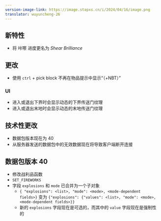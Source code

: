 ```yaml
---
version-image-link: https://image.stapxs.cn/i/2024/04/16/image.png
translator: wuyuncheng-26
---
```

## 新特性
* 将 咔嚓 进度更名为 *Shear Brilliance*

## 更改
* 使用 `ctrl` + pick block 不再在物品提示中显示“（+NBT）”

### UI
* 进入或退出下界时会显示动态的下界传送门纹理
* 进入或退出末地时会显示动态的末地传送门纹理

## 技术性更改
* 数据包版本现在为 40
* 从服务器发送的数据包中的无效数据现在将导致客户端断开连接

## 数据包版本 40
* 修改战利品函数
* `SET_FIREWORKS`
* 字段 `explosions` 和 `mode` 已合并为一个子对象
    * `{ "explosions": <list>, "mode": <mode>, <mode-dependent fields>}` 变为 `{"explosions": {"values": <list>, "mode": <mode>, <mode-dependent fields>}}`
    * 新的 `explosions` 字段现在是可选的，而其中的 `value` 字段现在是强制性的